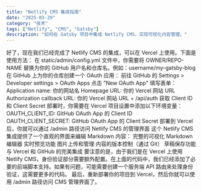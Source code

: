 ```yaml
---
title: "Netlify CMS 集成指南"
date: "2025-03-29"
category: "技术"
tags: ["Netlify", "CMS", "Gatsby"]
description: "如何在 Gatsby 项目中集成 Netlify CMS，实现可视化内容管理。"
---
```


好了，现在我们已经完成了 Netlify CMS 的集成，可以在 Vercel 上使用。下面是使用方法：
在 static/admin/config.yml 文件中，你需要将 OWNER/REPO-NAME 替换为你的 GitHub 用户名和仓库名。例如：username/my-gatsby-blog
在 GitHub 上为你的仓库创建一个 OAuth 应用：
前往 GitHub 的 Settings > Developer settings > OAuth Apps
点击 "New OAuth App"
填写表单：
Application name: 你的网站名
Homepage URL: 你的 Vercel 网站 URL
Authorization callback URL: 你的 Vercel 网站 URL + /api/auth
获取 Client ID 和 Client Secret
部署时，你需要在 Vercel 项目设置中添加以下环境变量：
OAUTH_CLIENT_ID: GitHub OAuth App 的 Client ID
OAUTH_CLIENT_SECRET: GitHub OAuth App 的 Client Secret
部署到 Vercel 后，你就可以通过 /admin 路径访问 Netlify CMS 的管理界面
这个 Netlify CMS 集成提供了一个直观的界面来编辑 Markdown 内容：
完整的可视化 Markdown 编辑器
实时预览功能
图片上传和管理
内容的版本控制（通过 Git）
草稿保存功能
与 Vercel 和 GitHub 的完美集成
要注意的是，由于我们是在 Vercel 上使用 Netlify CMS，身份验证部分需要额外配置。在上面的代码中，我们已经添加了必要的前端脚本支持。如果有问题，可能需要创建一个服务端 API 路由来处理身份验证，这需要更多的代码。
最后，重新部署你的项目到 Vercel，然后你就可以使用 /admin 路径访问 CMS 管理界面了。